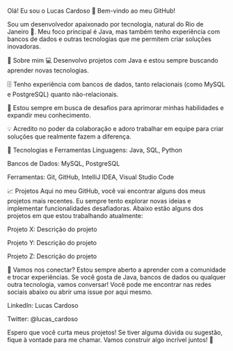 Olá! Eu sou o Lucas Cardoso 👋
Bem-vindo ao meu GitHub!

Sou um desenvolvedor apaixonado por tecnologia, natural do Rio de Janeiro 🌴. Meu foco principal é Java, mas também tenho experiência com bancos de dados e outras tecnologias que me permitem criar soluções inovadoras.

🚀 Sobre mim
💻 Desenvolvo projetos com Java e estou sempre buscando aprender novas tecnologias.

🗄️ Tenho experiência com bancos de dados, tanto relacionais (como MySQL e PostgreSQL) quanto não-relacionais.

🌱 Estou sempre em busca de desafios para aprimorar minhas habilidades e expandir meu conhecimento.

💡 Acredito no poder da colaboração e adoro trabalhar em equipe para criar soluções que realmente fazem a diferença.

🔧 Tecnologias e Ferramentas
Linguagens: Java, SQL, Python

Bancos de Dados: MySQL, PostgreSQL

Ferramentas: Git, GitHub, IntelliJ IDEA, Visual Studio Code

📈 Projetos
Aqui no meu GitHub, você vai encontrar alguns dos meus projetos mais recentes. Eu sempre tento explorar novas ideias e implementar funcionalidades desafiadoras. Abaixo estão alguns dos projetos em que estou trabalhando atualmente:

Projeto X: Descrição do projeto

Projeto Y: Descrição do projeto

Projeto Z: Descrição do projeto

🌟 Vamos nos conectar?
Estou sempre aberto a aprender com a comunidade e trocar experiências. Se você gosta de Java, bancos de dados ou qualquer outra tecnologia, vamos conversar! Você pode me encontrar nas redes sociais abaixo ou abrir uma issue por aqui mesmo.

LinkedIn: Lucas Cardoso

Twitter: @lucas_cardoso

Espero que você curta meus projetos! Se tiver alguma dúvida ou sugestão, fique à vontade para me chamar. Vamos construir algo incrível juntos! 🚀
